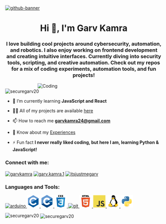 <a href="https://ibb.co/KK2gkfs">
  <img align="center" width="1920"  src="https://i.ibb.co/wcSqXPQ/github-banner.png" alt="github-banner" border="0" />
</a>


<h1 align="center">Hi 👋, I'm Garv Kamra</h1>
<h3 align="center">I love building cool projects around cybersecurity, automation, and robotics. I also enjoy working on frontend development and creating intuitive interfaces. Currently diving into security tools, scripting, and creative automation. Check out my repos for a mix of coding experiments, automation tools, and fun projects!</h3>
<img align="right" alt="Coding" width="400" src="https://imgs.search.brave.com/NzLnKic1SAUhYLjkS01D-YkJ3qjTx0UVQB8h-lx6Jn0/rs:fit:860:0:0:0/g:ce/aHR0cHM6Ly9naWZk/Yi5jb20vaW1hZ2Vz/L2hpZ2gvY29kaW5n/LXBlbmd1aW4taS1s/aWtlLXByZXNzaW5n/LWJ1dHRvbnMtcHV2/M2NvYzV6NHBrdGg1/MS5naWY.gif">

<p align="left"> <img src="https://komarev.com/ghpvc/?username=securegarv20&label=Profile%20views&color=0e75b6&style=flat" alt="securegarv20" /> </p>

- 🌱 I’m currently learning **JavaScript and React**

- 👨‍💻 All of my projects are available [here](https://securegarv20.github.io/Portfolio/)

- 📫 How to reach me **garvkamra24@gmail.com**

- 📄 Know about my [Experiences](https://drive.google.com/file/d/19TMo4hAo1somljO4hsmkFatnNPDm8r_8/view?usp=sharing)

- ⚡ Fun fact **I never really liked coding, but here I am, learning Python & JavaScript!**

<h3 align="left">Connect with me:</h3>
<p align="left">
<a href="https://linkedin.com/in/garvkamra" target="blank"><img align="center" src="https://raw.githubusercontent.com/rahuldkjain/github-profile-readme-generator/master/src/images/icons/Social/linked-in-alt.svg" alt="garvkamra" height="30" width="40" /></a>
<a href="https://fb.com/garv.kamra.1" target="blank"><img align="center" src="https://raw.githubusercontent.com/rahuldkjain/github-profile-readme-generator/master/src/images/icons/Social/facebook.svg" alt="garv.kamra.1" height="30" width="40" /></a>
<a href="https://instagram.com/itsjustmegarv" target="blank"><img align="center" src="https://raw.githubusercontent.com/rahuldkjain/github-profile-readme-generator/master/src/images/icons/Social/instagram.svg" alt="itsjustmegarv" height="30" width="40" /></a>
</p>

<h3 align="left">Languages and Tools:</h3>
<p align="left"> <a href="https://www.arduino.cc/" target="_blank" rel="noreferrer"> <img src="https://cdn.worldvectorlogo.com/logos/arduino-1.svg" alt="arduino" width="40" height="40"/> </a> <a href="https://www.cprogramming.com/" target="_blank" rel="noreferrer"> <img src="https://raw.githubusercontent.com/devicons/devicon/master/icons/c/c-original.svg" alt="c" width="40" height="40"/> </a> <a href="https://www.w3schools.com/cpp/" target="_blank" rel="noreferrer"> <img src="https://raw.githubusercontent.com/devicons/devicon/master/icons/cplusplus/cplusplus-original.svg" alt="cplusplus" width="40" height="40"/> </a> <a href="https://www.w3schools.com/css/" target="_blank" rel="noreferrer"> <img src="https://raw.githubusercontent.com/devicons/devicon/master/icons/css3/css3-original-wordmark.svg" alt="css3" width="40" height="40"/> </a> <a href="https://git-scm.com/" target="_blank" rel="noreferrer"> <img src="https://www.vectorlogo.zone/logos/git-scm/git-scm-icon.svg" alt="git" width="40" height="40"/> </a> <a href="https://www.w3.org/html/" target="_blank" rel="noreferrer"> <img src="https://raw.githubusercontent.com/devicons/devicon/master/icons/html5/html5-original-wordmark.svg" alt="html5" width="40" height="40"/> </a> <a href="https://developer.mozilla.org/en-US/docs/Web/JavaScript" target="_blank" rel="noreferrer"> <img src="https://raw.githubusercontent.com/devicons/devicon/master/icons/javascript/javascript-original.svg" alt="javascript" width="40" height="40"/> </a> <a href="https://www.linux.org/" target="_blank" rel="noreferrer"> <img src="https://raw.githubusercontent.com/devicons/devicon/master/icons/linux/linux-original.svg" alt="linux" width="40" height="40"/> </a> <a href="https://www.python.org" target="_blank" rel="noreferrer"> <img src="https://raw.githubusercontent.com/devicons/devicon/master/icons/python/python-original.svg" alt="python" width="40" height="40"/> </a> </p>

<p><img align="left" src="https://github-readme-stats.vercel.app/api/top-langs?username=securegarv20&show_icons=true&locale=en&layout=compact" alt="securegarv20" /></p>

<p>&nbsp;<img align="center" src="https://github-readme-stats.vercel.app/api?username=securegarv20&show_icons=true&locale=en" alt="securegarv20" /></p>
